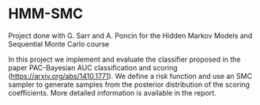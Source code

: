 # HMM-SMC

Project done with G. Sarr and A. Poncin for the Hidden Markov Models and Sequential Monte Carlo course

In this project we implement and evaluate the classifier proposed in the paper PAC-Bayesian AUC classification and scoring (https://arxiv.org/abs/1410.1771). We define a risk function and use an SMC sampler to generate samples from the posterior distribution of the scoring coefficients. More detailed information is available in the report.
